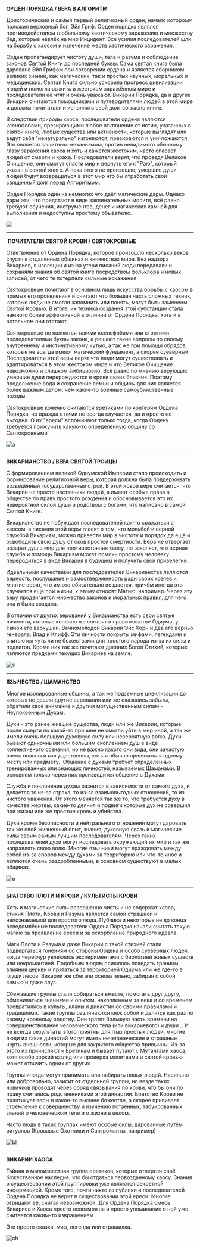 **ОРДЕН ПОРЯДКА / ВЕРА В АЛГОРИТМ**

Доисторический и самый первый религиозный орден, начало которому положил верховный бог, Эйл Гриф. Орден порядка являлся противодействием глобальному хаотическому заражению и множеству бед, которые навлёк на мир Инцидент. Все усилия последователей шли на борьбу с хаосом и излечение жертв хаотического заражения.

Орден пропагандирует чистоту души, тела и разума и соблюдение законов Святой Книги до последней буквы. Сама святая книга была дарована Эйл Грифом при сотворении ордена и является сборником великих знаний, как магических, так и простых научных, моральных и медицинских. Святая Книга сильно ускорила прогресс цивилизации людей и помогла выжить в жестоком заражённом мире и последователи её чтят и очень уважают. Викарии Порядка, да и другие Викарии считаются помощниками и путеводителями людей в этой мире и должны почитаться и исполнять свой долг согласно книге.

В следствии природы хаоса, последователи ордена являются ксенофобами, презирающими любое отклонение от истин, указанных в святой книге, любые существа или активности, которые выглядят или ведут себя "ненатурально" изгоняются, презираются и уничтожаются. Это является защитным механизмом, против невидимого обычному глазу заражения хаоса и хоть и кажется жестоким, часто спасает людей от смерти и краха. Последователи верят, что проведя Великое Очищение, они смогут спасти мир и вернуть его к "Раю", который указан в святой книге. А пока этого не произошло, умершие души людей будут возвращаться в этот мир что бы отработать свой священный долг перед Алгоритмом.

Орден Порядка один из немногих что даёт магические дары. Однако дары эти, что предстают в виде заклинательных молитв, всё равно требуют обучения, инструментов, денег и магических камней для выполнения и недоступны простому обывателю. 

![](https://imgsrv.roll20.net/?src=https%3A//github.com/CatacombNoop/ktms-tokens/raw/main/images_icons/Order.png)

---

 **ПОЧИТАТЕЛИ СВЯТОЙ КРОВИ / СВЯТОКРОВНЫЕ**

Ответвление от Ордена Порядка, которое произошло несколько веков спустя в отдалённых общинах и княжествах мира. Без надзора Викариев, в изоляции и из-за утери писаний люди передавали и сохраняли знания об святой книге посредством фольклора и новых записей, от чего те потерпели сильные искажения

Святокровные почитают в основном лишь искусства борьбы с хаосом в прямых его проявлениях и считают что большая часть сложных техник, которые люди не смогли запомнить или понять, могут быть заменены Святой Кровью. В итоге, их техника создания этой субстанции стала намного более эффективной в отличии от Ордена Порядка, хоть и в остальном они отстают.

Святокровные не являются такими ксенофобами или строгими последователями буквы закона, а решают такие вопросы по своему внутреннему и инстинктивному чутью, а так же при помощи обрядов, которые не всегда имеют магический фундамент, а скорее суеверный. Последователи этой веры верят что люди могут существовать и адаптироваться в этом жестоком мире и что Великое Очищение невозможно и слишком амбициозно. Всё равно по мнению верующих умершие души перерождаются в крови своих близких. Поэтому продолжение рода и сохранение семьи и общины для них является более важным делом, чем какие-то военные самоубийственные походы.

Святокровные конечно считаются еретиками по критерям Ордена Порядка, но вражда с ними не всегда случается, да и просто не выгодна. О их "ереси" вспоминают только тогда, когда Ордену требуется прижучить какую-то определённую общину со Святокровными

![a](https://imgsrv.roll20.net/?src=https%3A//github.com/CatacombNoop/ktms-tokens/raw/main/images_icons/Order_Blood4.png)

---

 **ВИКАРИАНСТВО / ВЕРА СВЯТОЙ ТРОИЦЫ**

С формированием великой Одиумской Империи стало происходить и формирование религиозной веры, которая должна была поддерживать возведённый государственный строй. В этой новой вере считается, что Викарии не просто наставники людей, а имеют особые права в обществе по праву простого рождения и обосновывается это их невероятной силой души и родством с богами, что написано в самой Святой Книге.

Викарианство не побуждает последователей как-то сражаться с хаосом, а писания этой веры гласят о том, что мольбой и верной службой Викариям, можно привести мир в чистоту и порядок да ещё и освободить свою душу от оков простой смертности. Вера не отвергает возврат душ в мир для противостояния хаосу, но заявляет, что верная служба и помощь Викариям может помочь простому человеку переродиться в виде Викария в будущем и получить свои привелегии.

Идеальными качествами для последователей Викарианства являются верность, послушание и самоотверженность ради своих хозяев и многие верят, что им это обязательно воздастся, причём иногда это случается ещё при жизни, к этому относят Магию, например. Через эту веру продвигается множество законов и моральных правил, для чего она и была создана.

В отличии от других верований у Викарианства есть свои святые личности, которые конечно же состоят в правительстве Одиума, у самой его верхушки. Вечномолодой Викарий Эйс Хорн и два его верных генерала: Влад и Клифф. Эти личности покрыты мифами, легендами и считаются чуть ли не божествами для простого народа из-за их силы и подвигов. Кроме них так же почитают древних Богов Стихий, которые являются предками текущих Викариев на земле.

![s](https://imgsrv.roll20.net/?src=https%3A//github.com/CatacombNoop/ktms-tokens/raw/main/images_icons/Order_Vicaria.png)

---

 **ЯЗЫЧЕСТВО / ШАМАНСТВО**

Многие изолированные общины, а так же подземные цивилизации до которых не дошли другие верования или же оказались забыты, обратили своё внимание к другим могущественным силам - Неупокоенным Духам. 

Духи - это ранее жившие существа, люди или же Викарии, которые после смерти по какой-то причине не смогли уйти в мир иной, а так же имели очень большую духовную силу или невероятную волю. Духи бывают одиночными или большим скоплением душ в виде коллективного сознания, но не важно какого они вида, они зачастую очень опасны и могущественны, хоть и обычно привязаны к одному месту или предмету.  Общение с духами требует определённых тренированных или знающих личностей, называемых Шаманами. В основном только через них производится общение с Духами.

Служба и поклонение духам разнится в зависимости от самого духа, и делается то из-за страха, то из-за взаимовыгодных отношений, то из чистого уважения. От этого меняется так же то, что требуется духу в качестве жертвы, какие-то деяния и подвиги которые дух не совершил при жизни или же простые кровь и убийства.

Духи кроме безопасности и нейтрального отношения могут даровать так же свой жизненный опыт, знания, духовную связь и магические силы своим самым лучшим последователям. Через таких последователей духи могут исследовать окружающий их мир и так же направлять свою волю. Многие язычники могут враждовать между собой из-за споров между духами за территорию или что-то иное и являются очень раздробленными, в основном существуют в малых общинах.

![e](https://imgsrv.roll20.net/?src=https%3A//github.com/CatacombNoop/ktms-tokens/raw/main/images_icons/Order_Paganism.png)

---

**БРАТСТВО ПЛОТИ И КРОВИ / КУЛЬТИСТЫ КРОВИ**

Хоть и магические силы совершенно чисты и не содержат хаоса, стихия Плоти, Крови и Разума является самой страшной и непознаваемой для простого люда. Публика и некоторые не до конца осведомлённые последователи Ордена Порядка начали считать такую магию за проявление ереси и за оскорбление природного идеала. 

Маги Плоти и Разума и даже Викарии с такой стихией стали подвергаться гонениям со стороны Ордена и особо суеверных людей, когда чересчур увлеклись экспериментами с биологией живых существ или некромантией. Подобным людям пришлось покидать границы влияния церкви и прятаться за территорией Одиума или же где-то в глуши лесов. Викарии же сбегали основательно, забирая с собой семью и даже слуг.

Сбежавшие группы стали собираться вместе, помогать друг другу, обмениваться знаниями и опытом, накопленным за века и со временем превратились в культы, кланы и династии со своими правилами и традициями. Такие группы различаются меж собой и делятся как раз по своему кровному родству. Они тратят большую часть времени на совершенствование человеческого тела (или викариевого) и души... И не всегда результаты этого приятны для глаз простых людей, многие люди из таких династий могут иметь нечеловеческие и страшные черты внешности, которые для закрытого общества привычны. Из-за этого их причисляют к Еретикам и бывает путают с Мутантами хаоса, хотя особо зоркий взгляд или проверка молитвами и святой кровью может отличить одних от других.

Группы иногда могут принимать или набирать новых людей. Насильно или добровольно, зависит от отдельной группы, но везде таких  новичков проводят через обряд связывания по крови, что бы они по праву считались родственниками этой династии. Братство Крови не практикует веры в какое-то высшее божестве, а скорее прививает стремление к совершенству и изучению потаённых, табуированных знаний о человеческом теле и о жизни в целом.

Часто люди в таких группах имеют особые силы, дарованные путём ритуалов (Кровавые Охотники и Сангроманты, например)

![bl](https://imgsrv.roll20.net/?src=https%3A//github.com/CatacombNoop/ktms-tokens/raw/main/images_icons/Order_Blood3.png)
  

---

 **ВИКАРИИ ХАОСА**

Тайная и малоизвестная группа еретиков, которые отвергли своё божественное наследие, что бы отдаться первозданному хаосу. Знания о существовании этой группировки уже являются секретной информацией. Кроме того, почти никто из публики и последователей Ордена Порядка не верит в существовании этой ереси. Многие отрицают её, считая невозможной. Для Ордена Порядка смесь Викариев и Хаоса просто невозможна и просто упоминание о ней уже считается каким-то извращением.

Это просто сказка, миф, легенда или страшилка.

![ch](https://imgsrv.roll20.net/?src=https%3A//github.com/CatacombNoop/ktms-tokens/raw/main/images_icons/Chaos2.png)
